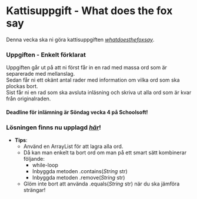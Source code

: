 # Kattisuppgift - What does the fox say

Denna vecka ska ni göra kattisuppgiften [*whatdoesthefoxsay*](https://open.kattis.com/problems/whatdoesthefoxsay "whatdoesthefoxsay").

### Uppgiften - Enkelt förklarat
Uppgiften går ut på att ni först får in en rad med massa ord som är separerade med mellanslag.<br>
Sedan får ni ett okänt antal rader med information om vilka ord som ska plockas bort. <br>
Sist får ni en rad som ska avsluta inläsning och skriva ut alla ord som är kvar från originalraden. 

#### Deadline för inlämning är Söndag vecka 4 på Schoolsoft!
### Lösningen finns nu upplagd [*här*](https://github.com/JaoK/TE16D-PRR01-VT-2018/blob/master/v3/assignments/whatdoesthefoxsay/soulution/whatdoesthefoxsay.java "lösning")!

- **Tips**:
	-  Använd en ArrayList för att lagra alla ord.
	-  Då kan man enkelt ta bort ord om man på ett smart sätt kombinerar följande:
		-  while-loop
		-  Inbyggda metoden .contains(*String* str)
		-  Inbyggda metoden .remove(*String* str)
	-  Glöm inte bort att använda .equals(*String* str) när du ska jämföra strängar!